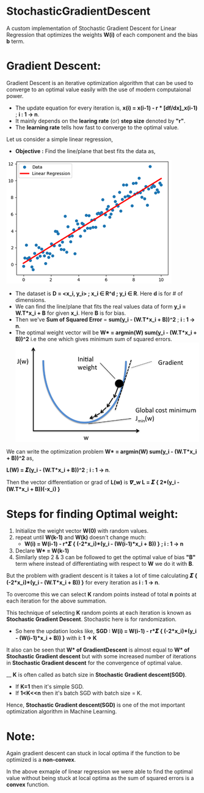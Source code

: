 # StochasticGradientDescent

A custom implementation of Stochastic Gradient Descent for Linear Regression that optimizes the weights **W(i)** of each component and the bias **b** term.

# Gradient Descent:

Gradient Descent is an iterative optimization algorithm that can be used to converge to an optimal value easily with the use of modern computaional power.
  * The update equation for every iteration is, **x(i) = x(i-1) - r \* [df/dx]_x(i-1)** ; **i : 1 -> n**.
  * It mainly depends on the **learing rate** (or) **step size** denoted by **"r"**.
  * The **learning rate** tells how fast to converge to the optimal value.

Let us consider a simple linear regression,
  
  * **Objective :** Find the line/plane that best fits the data as,
  
  ![Gradient Descent](./Images/LR.png)
  * The dataset is **D = <x_i, y_i> ; x_i ∈ R^d ; y_i ∈ R**. Here **d** is for # of dimensions.
  * We can find the line/plane that fits the real values data of form **y_i = W.T\*x_i + B** for given **x_i**. Here **B** is for bias. 
  * Then we've **Sum of Squared Error** = **sum(y_i - (W.T\*x_i + B))^2** ; **i : 1 -> n**.
  * The optimal weight vector will be **W\* = argmin(W) sum(y_i - (W.T\*x_i + B))^2** i.e the one which gives minimum sum of squared errors.
![Gradient Descent](./Images/Graph.png)

We can write the optimization problem **W\* = argmin(W) sum(y_i - (W.T\*x_i + B))^2** as,

**L(W) = 𝜮(y_i - (W.T\*x_i + B))^2** ; **i : 1 -> n**.

Then the vector differentiation or grad of **L(w)** is **𝞩_w L = 𝜮 { 2\*(y_i - (W.T\*x_i + B))(-x_i) }**

# Steps for finding Optimal weight:
1. Initialize the weight vector **W(0)** with random values.
2. repeat until **W(k-1)** and **W(k)** doesn't change much:
    * **W(i) = W(i-1) - r\*𝜮 { (-2\*x_i)\*(y_i - (W(i-1)\*x_i + B)) } ; i : 1 -> n**
3. Declare **W\* = W(k-1)**
4. Similarly step 2 & 3 can be followed to get the optimal value of bias **"B"** term where instead of differentiating with respect to **W** we do it with **B**.
    
But the problem with gradient descent is it takes a lot of time calculating **𝜮 { (-2\*x_i)\*(y_i - (W.T\*x_i + B)) }** for every iteration as **i : 1 -> n**.

To overcome this we can select **K** random points instead of total **n** points at each iteration for the above summation.

This technique of selecting **K** random points at each iteration is known as **Stochastic Gradient Descent**. Stochastic here is for randomization.
  * So here the updation looks like,
    **SGD : W(i) = W(i-1) - r\*𝜮 { (-2\*x_i)\*(y_i - (W(i-1)\*x_i + B)) }** with **i: 1 -> K**

It also can be seen that **W\* of GradientDescent** is almost equal to **W\* of Stochastic Gradient descent** but with some increased number of iterations in **Stochastic Gradient descent** for the convergence of optimal value.

__
**K** is often called as batch size in **Stochastic Gradient descent(SGD)**.
  * If **K=1** then it's simple SGD.
  * If **1<K<<n** then it's batch SGD with batch size = K.
  
Hence, **Stochastic Gradient descent(SGD)** is one of the mot important optimization algorithm in Machine Learning.

# Note:
Again gradient descent can stuck in local optima if the function to be optimized is a **non-convex**.

In the above exmaple of linear regression we were able to find the optimal value without being stuck at local optima as the sum of squared errors is a **convex** function. 
